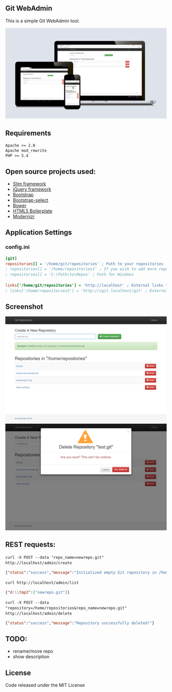 Git WebAdmin
------------

This is a simple Git WebAdmin tool.


<a href="https://raw.githubusercontent.com/mcka-dev/master/doc/OE60X61.png"><img src="https://github.com/mcka-dev/GitWebAdmin/blob/master/doc/OE60X61.png" alt="Git WebAdmin" title="Git WebAdmin"></a>

## Requirements

    Apache >= 2.0
    Apache mod_rewrite
    PHP >= 5.4

## Open source projects used:

- [Slim framework](http://www.slimframework.com/)
- [jQuery framework](http://jquery.com)
- [Bootstrap](http://getbootstrap.com)
- [Bootstrap-select](https://silviomoreto.github.io/bootstrap-select)
- [Bower](https://bower.io)
- [HTML5 Boilerplate](https://html5boilerplate.com)
- [Modernizr](https://modernizr.com)

## Application Settings
### config.ini
```ini
[git]
repositories[] = '/home/git/repositories' ; Path to your repositories
; repositories[] = '/home/repositories2' ; If you wish to add more repositories, just add a new line
; repositories[] = 'C:\Path\to\Repos' ; Path for Windows

links['/home/git/repositories'] = 'http://localhost' ; External links to the repository
; links['/home/repositories2'] = 'http://cgit.localhost/git' ; External links to the repository
```

## Screenshot
<a href="https://raw.githubusercontent.com/mcka-dev/master/doc/Screenshot_Create.png"><img src="https://github.com/mcka-dev/GitWebAdmin/blob/master/doc/Screenshot_Create.png" alt="Git WebAdmin Screenshot Create" title="Git WebAdmin Screenshot Create"></a>
<a href="https://raw.githubusercontent.com/mcka-dev/master/doc/Screenshot_Delete.png"><img src="https://github.com/mcka-dev/GitWebAdmin/blob/master/doc/Screenshot_Delete.png" alt="Git WebAdmin Screenshot Delete" title="Git WebAdmin Screenshot Delete"></a>

## REST requests:
`
curl -X POST --data "repo_name=newrepo.git" http://localhost/admin/create
`
```json
{"status":"success","message":"Initialized empty Git repository in /home/repositories/newrepo.git"}
```

`
curl http://localhost/admin/list
`
```json
{"d:\\tmp2":["newrepo.git"]}
```
`
curl -X POST --data "repository=/home/repositories&repo_name=newrepo.git" http://localhost/admin/delete
`
```json
{"status":"success","message":"Repository successfully deleted!"}
```

## TODO:

* rename/move repo
* show description

## License

Code released under the MIT License